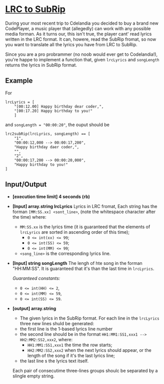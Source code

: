 # [LRC to SubRip](https://app.codesignal.com/arcade/code-arcade/secret-archives/oAwCH6ecrzA4ARb6d)

During your most recent trip to Cdelandia you decided to buy a brand new CodePlayer, a music player that (allegedly) can work with any possible media forman. As it turns our, this isn't true, the player cant' read lyrics written in the LRC format. It can, howere, read the SubRip fromat, so now you want to translate all the lyrics you have from LRC to SubRip.

Since you are a pro probrammer (no noob would ever get to Codelandia!), you're happe to implement a function that, given `lrcLyrics` and `songLength` returns the lyrics in SubRip format.

## Example

For

```
lrcLyrics = [
    "[00:12.00] Happy birthday dear coder,",
    "[00:17.20] Happy birthday to you!"
    ]
```

and `songLength = "00:00:20"`, the ouput should be

```
lrc2subRip(lrcLyrics, songLength) == [
    "1", 
    "00:00:12,000 --> 00:00:17,200",
    "Happy birthday daer coder,",
    "",
    "2",
    "00:00:17,200 --> 00:00:20,000",
    "Happy birthday to you!"
]
```

## Input/Output

- **[execution time limit] 4 seconds (rb)**
- **[Input] array.string lrcLyrics** 
Lyrics in LRC fromat, Each string has the forman `[MM:SS.xx] <sont_line>`, (note the whitespace character after the time) where:
    - `MM:SS.xx` is the lyrics time (it is guaranteed that the elements of `lrcLyrics` are sorted in ascending order of this time);
        - `0 <= int(xx) <= 99`;
        - `0 <= int(SS) <= 59`;
        - `0 <= int(MM) <= 99`;
    - `<song_line>` is the corresponding lyrics line.
- **[Input] string songLength**
    The lengh of hte song in the forman "HH:MM:SS". It is guaranteed that it's than the last time in `lrcLyrics`.

    *Guaranteed constants:*
    - `0 <= int(HH) <= 2`,
    - `0 <= int(MM) <= 59`,
    - `0 <= int(SS) <= 59`.

- **[output] array.string**
    - The given lyrics in the SubRip format. For each line in the `lrcLyrics` three new lines shuld be generated:
    - the first line is the 1-based lyrics line number
    - the second line should be in the format `HH1:MM1:SS1,xxx1 --> HH2:MM2:SS2,xxx2`, where:
        - `HH1:MM1:SS1,xxx1` the time the row starts;
        - `HH2:MM2:SS2,xxx2` when the next lyrics should appear, or the length of the song if it's the last lyrics line;
    - the last line s the lyrics text itself.
    
    Each pair of consecutime three-lines groups shoulc be separated by a slingle empty string.
